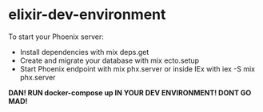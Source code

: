 # elixir-dev-environment

To start your Phoenix server:

- Install dependencies with mix deps.get
- Create and migrate your database with mix ecto.setup
- Start Phoenix endpoint with mix phx.server or inside IEx with iex -S mix phx.server

**DAN! RUN docker-compose up IN YOUR DEV ENVIRONMENT! DONT GO MAD!**
